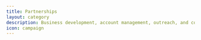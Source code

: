 ```yaml
---
title: Partnerships
layout: category
description: Business development, account management, outreach, and communications
icon: campaign
---
```

